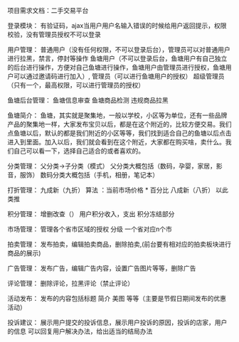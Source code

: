 项目需求文档：二手交易平台

登录模块：
		有验证码，ajax当用户用户名输入错误的时候给用户返回提示，权限校验，没有管理员授权不可以登录

用户管理：
		普通用户（没有任何权限，不可以登录后台），管理员可以对普通用户进行拉黑，禁言，停封等操作
		鱼塘用户（不可以登录后台，鱼塘用户有自己独立的后台进行操作，方便对自己鱼塘进行操作，鱼塘用户由管理员进行授权，鱼塘用户可以通过邀请码进行加入）,
		管理员（可以进行鱼塘用户的授权）
		超级管理员（只有一个，最高权限，可以进行管理员的授权）

鱼塘后台管理：
		鱼塘信息审查
		鱼塘商品检测
		违规商品拉黑

鱼塘简介：
		鱼塘，其实就是聚集地，一般以学校，小区等为单位，还有一些品牌产品的聚集地一样，大家发布宝贝以后，都是在这个附近的，比较方便交易。我们点鱼塘以后，默认的都是我们附近的小区等等，我们找到适合自己的鱼塘以后点击进入到里面。加入以后，我们就会看到在这个附近，大家都在购买啥，卖什么。我们自己可以看一下，选择自己适合的或者喜欢的。

分类管理：
		父分类->子分类（模式）
		父分类大概包括（数码，孕婴，家居，影音，服饰）
		数码分类大概包括（手机，相册，笔记本）

打折管理：
		九成新（九折） 算法 ：当前市场价格 * 百分比
		八成新（八折）
		以此类推

积分管理：
		增删改查（）
		用户积分收入，支出
		积分冻结部分

市场管理：
		管理各个省市区域的授权
		分级 一个省对应n个市

拍卖管理：
		发布拍卖，编辑拍卖商品，删除拍卖,(前台要有相对应的拍卖板块进行商品的展示)

广告管理：
		发布广告，编辑广告内容，设置广告图片等等，删除广告


评论管理：
		删除评论，拉黑评论（禁止评论）

活动发布：
		发布的内容包括标题 简介 美图 等等（主要是节假日期间发布的优惠活动）

投诉建议：
		展示用户提交的投诉信息，展示用户投诉的原因，投诉的店家，用户的信息
		可以回复用户解决办法，给出适当的结局办法

